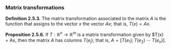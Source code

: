 ### Matrix transformations

**Definition 2.5.3.**  The matrix transformation associated to the matrix $A$ is the function that assigns to the vector $x$ the vector $Ax$; that is, $T(x) = Ax$.

**Proposition 2.5.6.**  If $`T: ℝ^n \to ℝ^m`$ is a matrix transformation given by $T(x) = Ax, then the matrix $A$ has columns $T(e_j)$; that is, $`A = [ T(e_1) ; T(e_2) \; \cdots \; T(e_n) ]`$.

